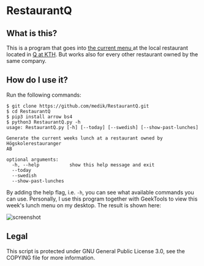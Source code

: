 # RestaurantQ

## What is this?
This is a program that goes into [the current menu ](http://www.hors.se/veckans-meny/) at the local restaurant located in [Q at KTH](https://www.google.se/maps/place/Restaurang+Q/@59.3502264,18.0655218,17z/data=!3m1!4b1!4m5!3m4!1s0x465f9d14cd33f4db:0xc3214c8075600bd!8m2!3d59.3502264!4d18.0677105). But works also for every other restaurant owned by the same company.

## How do I use it?
Run the following commands:
```
$ git clone https://github.com/medik/RestaurantQ.git
$ cd RestaurantQ
$ pip3 install arrow bs4
$ python3 RestaurantQ.py -h
usage: RestaurantQ.py [-h] [--today] [--swedish] [--show-past-lunches]

Generate the current weeks lunch at a restaurant owned by Högskolerestauranger
AB

optional arguments:
  -h, --help           show this help message and exit
  --today
  --swedish
  --show-past-lunches
```

By adding the help flag, i.e. `-h`, you can see what available commands you can use. Personally, I use this program together with GeekTools to view this week's lunch menu on my desktop. The result is shown here:

![screenshot](http://i.imgur.com/N19v7h3.jpg)

## Legal
This script is protected under GNU General Public License 3.0, see the COPYING file for more information.

